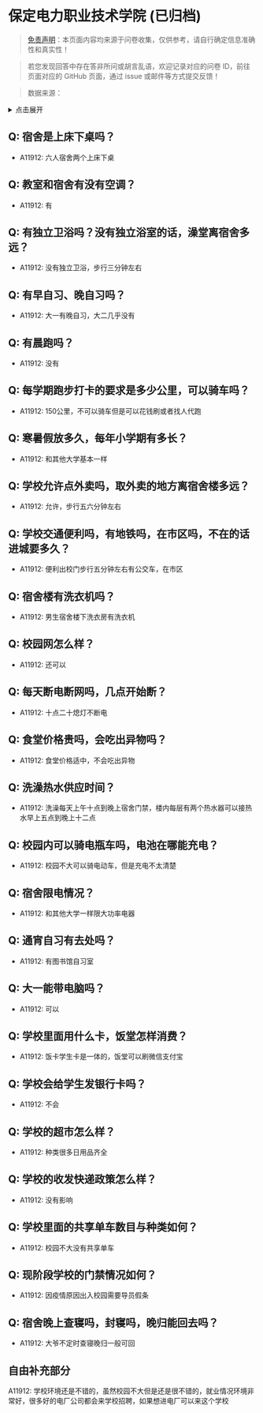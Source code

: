 # 保定电力职业技术学院 (已归档)

> [免责声明](https://colleges.chat/#_3)：本页面内容均来源于问卷收集，仅供参考，请自行确定信息准确性和真实性！

> 若您发现回答中存在答非所问或胡言乱语，欢迎记录对应的问卷 ID，前往页面对应的 GitHub 页面，通过 issue 或邮件等方式提交反馈！

> 数据来源：

<details><summary>点击展开</summary>
<ul>
<li>A11912: 匿名 (2022 年 06 月)</li>
</ul>
</details>

## Q: 宿舍是上床下桌吗？

- A11912: 六人宿舍两个上床下桌

## Q: 教室和宿舍有没有空调？

- A11912: 有

## Q: 有独立卫浴吗？没有独立浴室的话，澡堂离宿舍多远？

- A11912: 没有独立卫浴，步行三分钟左右

## Q: 有早自习、晚自习吗？

- A11912: 大一有晚自习，大二几乎没有

## Q: 有晨跑吗？

- A11912: 没有

## Q: 每学期跑步打卡的要求是多少公里，可以骑车吗？

- A11912: 150公里，不可以骑车但是可以花钱刷或者找人代跑

## Q: 寒暑假放多久，每年小学期有多长？

- A11912: 和其他大学基本一样

## Q: 学校允许点外卖吗，取外卖的地方离宿舍楼多远？

- A11912: 允许，步行五六分钟左右

## Q: 学校交通便利吗，有地铁吗，在市区吗，不在的话进城要多久？

- A11912: 便利出校门步行五分钟左右有公交车，在市区

## Q: 宿舍楼有洗衣机吗？

- A11912: 男生宿舍楼下洗衣房有洗衣机

## Q: 校园网怎么样？

- A11912: 还可以

## Q: 每天断电断网吗，几点开始断？

- A11912: 十点二十熄灯不断电

## Q: 食堂价格贵吗，会吃出异物吗？

- A11912: 食堂价格适中，不会吃出异物

## Q: 洗澡热水供应时间？

- A11912: 洗澡每天上午十点到晚上宿舍门禁，楼内每层有两个热水器可以接热水早上五点到晚上十二点

## Q: 校园内可以骑电瓶车吗，电池在哪能充电？

- A11912: 校园不大可以骑电动车，但是充电不太清楚

## Q: 宿舍限电情况？

- A11912: 和其他大学一样限大功率电器

## Q: 通宵自习有去处吗？

- A11912: 有图书馆自习室

## Q: 大一能带电脑吗？

- A11912: 可以

## Q: 学校里面用什么卡，饭堂怎样消费？

- A11912: 饭卡学生卡是一体的，饭堂可以刷微信支付宝

## Q: 学校会给学生发银行卡吗？

- A11912: 不会

## Q: 学校的超市怎么样？

- A11912: 种类很多日用品齐全

## Q: 学校的收发快递政策怎么样？

- A11912: 没有影响

## Q: 学校里面的共享单车数目与种类如何？

- A11912: 校园不大没有共享单车

## Q: 现阶段学校的门禁情况如何？

- A11912: 因疫情原因出入校园需要导员假条

## Q: 宿舍晚上查寝吗，封寝吗，晚归能回去吗？

- A11912: 大爷不定时查寝晚归一般可回

## 自由补充部分

A11912: 学校环境还是不错的，虽然校园不大但是还是很不错的，就业情况环境非常好，很多好的电厂公司都会来学校招聘，如果想进电厂可以来这个学校